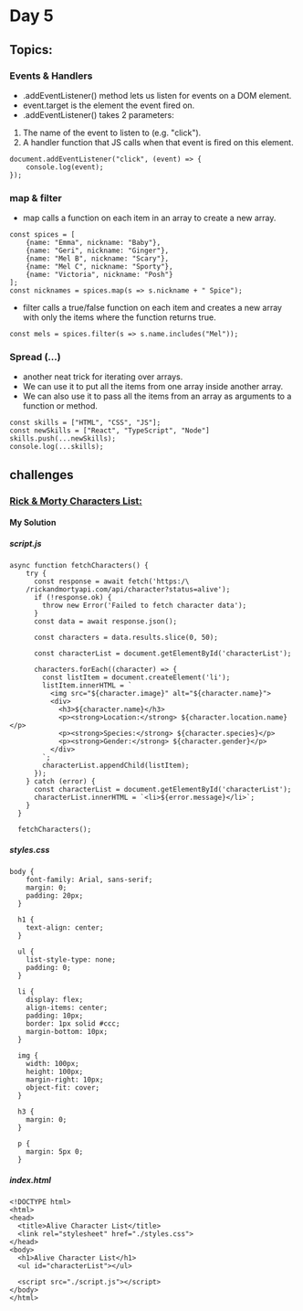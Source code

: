 # Day 5

## Topics: 
###  Events & Handlers
- .addEventListener() method lets us listen for events on a DOM element.
- event.target is the element the event fired on.
- .addEventListener() takes 2 parameters:
1. The name of the event to listen to (e.g. "click").
2. A handler function that JS calls when that event is fired on this element.
```
document.addEventListener("click", (event) => {
    console.log(event);
});
```

### map & filter
- map calls a function on each item in an array to create a new array.
```
const spices = [
    {name: "Emma", nickname: "Baby"},
    {name: "Geri", nickname: "Ginger"},
    {name: "Mel B", nickname: "Scary"},
    {name: "Mel C", nickname: "Sporty"},
    {name: "Victoria", nickname: "Posh"}
];
const nicknames = spices.map(s => s.nickname + " Spice");
```
- filter calls a true/false function on each item and creates a new array with only the items where the function returns true.
```
const mels = spices.filter(s => s.name.includes("Mel"));
```

### Spread (...)
- another neat trick for iterating over arrays.
- We can use it to put all the items from one array inside another array.
- We can also use it to pass all the items from an array as arguments to a function or method.
```
const skills = ["HTML", "CSS", "JS"];
const newSkills = ["React", "TypeScript", "Node"]
skills.push(...newSkills);
console.log(...skills);
```

## challenges
### [Rick & Morty Characters List:](https://github.com/orjwan-alrajaby/gsg-expressjs-backend-training-2023/blob/main/learning-sprint-1/week1-day5-task/task.md)
#### My Solution
##### script.js
```
async function fetchCharacters() {
    try {
      const response = await fetch('https:/\
    /rickandmortyapi.com/api/character?status=alive');
      if (!response.ok) {
        throw new Error('Failed to fetch character data');
      }
      const data = await response.json();
  
      const characters = data.results.slice(0, 50);
  
      const characterList = document.getElementById('characterList');
  
      characters.forEach((character) => {
        const listItem = document.createElement('li');
        listItem.innerHTML = `
          <img src="${character.image}" alt="${character.name}">
          <div>
            <h3>${character.name}</h3>
            <p><strong>Location:</strong> ${character.location.name}</p>
            <p><strong>Species:</strong> ${character.species}</p>
            <p><strong>Gender:</strong> ${character.gender}</p>
          </div>
        `;
        characterList.appendChild(listItem);
      });
    } catch (error) {
      const characterList = document.getElementById('characterList');
      characterList.innerHTML = `<li>${error.message}</li>`;
    }
  }
  
  fetchCharacters();
  ```

##### styles.css
```
body {
    font-family: Arial, sans-serif;
    margin: 0;
    padding: 20px;
  }
  
  h1 {
    text-align: center;
  }
  
  ul {
    list-style-type: none;
    padding: 0;
  }
  
  li {
    display: flex;
    align-items: center;
    padding: 10px;
    border: 1px solid #ccc;
    margin-bottom: 10px;
  }
  
  img {
    width: 100px;
    height: 100px;
    margin-right: 10px;
    object-fit: cover;
  }
  
  h3 {
    margin: 0;
  }
  
  p {
    margin: 5px 0;
  }
```

##### index.html
```
<!DOCTYPE html>
<html>
<head>
  <title>Alive Character List</title>
  <link rel="stylesheet" href="./styles.css">
</head>
<body>
  <h1>Alive Character List</h1>
  <ul id="characterList"></ul>

  <script src="./script.js"></script>
</body>
</html>
```
